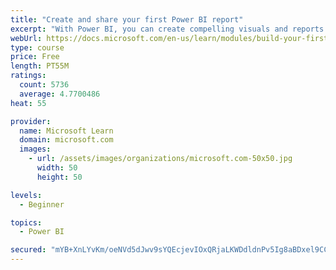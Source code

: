 ```yaml
---
title: "Create and share your first Power BI report"
excerpt: "With Power BI, you can create compelling visuals and reports. In this module, you learn how to use Power BI Desktop to connect to data, build visuals, and create a report that you can share with others in your organization. You then learn how to publish the report to the Power BI service, so that others can see your insights and benefit from your work."
webUrl: https://docs.microsoft.com/en-us/learn/modules/build-your-first-power-bi-report/
type: course
price: Free
length: PT55M
ratings:
  count: 5736
  average: 4.7700486
heat: 55

provider:
  name: Microsoft Learn
  domain: microsoft.com
  images:
    - url: /assets/images/organizations/microsoft.com-50x50.jpg
      width: 50
      height: 50

levels:
  - Beginner

topics:
  - Power BI

secured: "mYB+XnLYvKm/oeNVd5dJwv9sYQEcjevIOxQRjaLKWDdldnPv5Ig8aBDxel9CCrqKeXE1yr/UDHVO0kUqTgmIeYYto8kCs/Mf0iA20m8lUaOTovI8de1h0VXeIbQsBDJuuXygK8XzjI0FhW7BOgC9ABpY+chPyxaDwWhxzb5KbPPC5gegmldf5V02V8aUCLlLFZBF0bOrS2gYpIPuEkONyfLvokvuM16hcfn0+TfgxcPCQPQ34yd3KvHhJUjev2PKx0bYUEkh45QwJX5ehS6tDXs1F4cw9Cjzi2jpJCwKvjOswQifx0S0ANThqwhPd0jLMPzhqmUINXrE+KXC3Hcuz0xMZRHe4Wx9mFRjACRByvA3Fj1bn2S6UpQOSBPzraDOtBOKnCMZdL1L79uA5SFaKDwmajQ5i8LjBQXSbvP8Z38=;neum8NC0E9hgRXUQlTTNeQ=="
---
```


